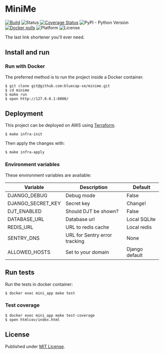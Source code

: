 # MiniMe

[![Build](https://github.com/bluecap-se/minime/actions/workflows/build.yml/badge.svg)](https://github.com/bluecap-se/minime/actions/workflows/build.yml)
![Status](https://img.shields.io/badge/status-stable-brightgreen.svg)
[![Coverage Status](https://coveralls.io/repos/github/bluecap-se/minime/badge.svg?branch=develop&gh)](https://coveralls.io/github/bluecap-se/minime?branch=develop)
![PyPI - Python Version](https://img.shields.io/badge/python-3.10-blue.svg)
[![Docker pulls](https://img.shields.io/docker/pulls/bluecap/minime)](https://hub.docker.com/r/bluecap/minime)
![Platform](https://img.shields.io/badge/platform-win%20%7C%20lin%20%7C%20osx-lightgrey.svg)
![License](https://img.shields.io/badge/license-MIT-blue.svg)

The last link shortener you'll ever need.

## Install and run

### Run with Docker

The preferred method is to run the project inside a Docker container.

```
$ git clone git@github.com:bluecap-se/minime.git
$ cd minime
$ make run
$ open http://127.0.0.1:8000/
```

## Deployment

This project can be deployed on AWS using [Terraform](https://www.terraform.io).

```
$ make infra-init
```

Then apply the changes with:

```
$ make infra-apply
```

### Environment variables

These environment variables are available:

| Variable          | Description                   | Default        |
| ----------------- | ----------------------------- | -------------- |
| DJANGO_DEBUG      | Debug mode                    | False          |
| DJANGO_SECRET_KEY | Secret key                    | Change!        |
| DJT_ENABLED       | Should DJT be shown?          | False          |
| DATABASE_URL      | Database url                  | Local SQLite   |
| REDIS_URL         | URL to redis cache            | Local redis    |
| SENTRY_DNS        | URL for Sentry error tracking | None           |
| ALLOWED_HOSTS     | Set to your domain            | Django default |

## Run tests

Run the tests in docker container:

```
$ docker exec mini_app make test
```

### Test coverage

```
$ docker exec mini_app make test-coverage
$ open htmlcov/index.html
```

## License

Published under [MIT License](https://github.com/bluecap-se/minime/blob/master/LICENSE).
